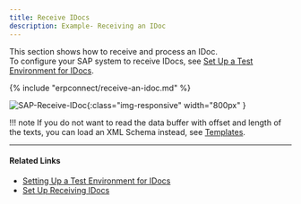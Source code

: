 ```yaml
---
title: Receive IDocs
description: Example- Receiving an IDoc
---
```


This section shows how to receive and process an IDoc.<br>
To configure your SAP system to receive IDocs, see [Set Up a Test Environment for IDocs](./prerequisites.md#set-up-a-test-environment-for-idocs).

{% include "erpconnect/receive-an-idoc.md" %}

![SAP-Receive-IDoc]( site:assets/images/erpconnect/documentation/SAP-Receive-IDoc.png){:class="img-responsive" width="800px" }


!!! note
    If you do not want to read the data buffer with offset and length of the texts, you can load an XML Schema instead, see [Templates](./idocs-schema-generator.md).

*****
#### Related Links
- [Setting Up a Test Environment for IDocs](./prerequisites.md#set-up-a-test-environment-for-idocs)
- [Set Up Receiving IDocs](./prerequisites.md#set-up-receiving-idocs)

